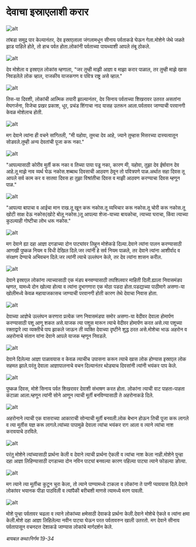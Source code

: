 # देवाचा इस्राएलाशी करार

![alt](https://cdn.door43.org/obs/jpg/360px/obs-en-13-01.jpg)

तांबडा समुद्र पार केल्यानंतर, देव इस्राएलाला जंगलामधून सीनाय पर्वताकडे घेऊन गेला.मोशेने जेथे जळते झाड पाहिले होते, तो हाच पर्वत होता.लोकांनी पर्वताच्या पायथ्याशी आपले तंबू ठोकले.

![alt](https://cdn.door43.org/obs/jpg/360px/obs-en-13-02.jpg)

देव मोशेला व इस्राएल लोकांस म्हणाला, "जर तुम्ही माझी आज्ञा व माझा करार पाळाल, तर तुम्ही माझे खास निवडलेले लोक व्हाल, राजकीय याजकगण व पवित्र राष्ट्र असे व्हाल."

![alt](https://cdn.door43.org/obs/jpg/360px/obs-en-13-03.jpg)

तिस-या दिवशी, लोकांची आत्मिक तयारी झाल्यानंतर, देव सिनाय पर्वताच्या शिखरावर उतरत असतांना मेघगर्जना, विजेचा प्रखर प्रकाश, धूर, प्रचंड शिंगाचा नाद यासह उतरून आला.पर्वतावर जाण्याची परवानगी केवळ मोशेलाच होती.

![alt](https://cdn.door43.org/obs/jpg/360px/obs-en-13-04.jpg)

मग देवाने त्यांना ही वचने सांगितली, "मी यहोवा, तुमचा देव आहे, ज्याने तुम्हास मिसरच्या दास्यत्वातून सोडवले.तुम्ही अन्य देवतांची पूजा करू नका."

![alt](https://cdn.door43.org/obs/jpg/360px/obs-en-13-05.jpg)

"आपल्यासाठी कोरीव मुर्ती करू नका व तिच्या पाया पडू नका, कारण मी, यहोवा, तुझा देव ईर्षावान देव आहे.तू माझे नाव व्यर्थ घेऊ नकोस.शब्बाथ दिवसाची आठवण ठेवून तो पवित्रपणे पाळ.अर्थात सहा दिवस तू आपले सर्व काम कर व सातवा दिवस हा तुझा विश्रांतीचा दिवस व माझी आठवण करण्याचा दिवस म्हणून पाळ."

![alt](https://cdn.door43.org/obs/jpg/360px/obs-en-13-06.jpg)

"आपल्या बापाचा व आईचा मान राख.तू खून करू नकोस.तू व्यभिचार करू नकोस.तू चोरी करू नकोस.तू खोटी साक्ष देऊ नकोस(खोटे बोलू नकोस.)तू आपल्या शेजा-याच्या बायकोचा, त्याच्या घराचा, किंवा त्याच्या कुठल्याही गोष्टीचा लोभ धरू नकोस."

![alt](https://cdn.door43.org/obs/jpg/360px/obs-en-13-07.jpg)

मग देवाने ह्या दहा आज्ञा दगडाच्या दोन पाट्यांवर लिहून मोशेकडे दिल्या.देवाने त्यांना पालन करण्यासाठी आणखी पुष्कळ नियम व विधी देखिल दिले.जर त्यांनी हे सर्व नियम पाळले, तर देवाने त्यांना आशीर्वाद व संरक्षण देण्याचे अभिवचन दिले.जर त्यांनी त्याचे उल्लंघन केले, तर देव त्यांना शासन करील.

![alt](https://cdn.door43.org/obs/jpg/360px/obs-en-13-08.jpg)

देवाने इस्राएल लोकांना त्याच्यासाठी एक मंडप बनवण्यासाठी तपशिलवार माहिती दिली.ह्याला निवासमंडप म्हणत, यामध्ये दोन खोल्या होत्या व त्यांना दुभागणारा एक मोठा पडदा  होता.पडद्याच्या पाठीमागे असणा-या खोलीमध्ये केवळ महायाजकासच जाण्याची परवानगी होती कारण तेथे देवाचा निवास होता.

![alt](https://cdn.door43.org/obs/jpg/360px/obs-en-13-09.jpg)

देवाच्या आज्ञेचे उल्लंघन करणारा प्रत्येक जण निवासमंडपा समोर असणा-या वेदीवर देवाला होमार्पण करण्यासाठी पशू आणू शकत असे.याजक त्या पशूस मारून त्याचे वेदीवर होमार्पण करत असे.त्या पशूच्या रक्ताद्वारे त्या व्यक्तीचे पाप झाकले जाऊन ती व्यक्ति देवाच्या दृष्टीने शुद्ध ठरत असे.मोशेचा भाऊ अहरोन व अहरोनाचे संतान यांना देवाने आपले याजक म्हणून निवडले.

![alt](https://cdn.door43.org/obs/jpg/360px/obs-en-13-10.jpg)

देवाने दिलेल्या आज्ञा पाळावयास व केवळ त्याचीच उपासना करून त्याचे खास लोक होण्यास इस्राएल लोक सहमत झाले.परंतु देवाला आज्ञापालनाचे वचन दिल्यानंतर थोड्याच दिवसांनी त्यांनी भयंकर पाप केले.

![alt](https://cdn.door43.org/obs/jpg/360px/obs-en-13-11.jpg)

पुष्कळ दिवस, मोशे सिनाय पर्वत शिखरावर  देवाशी संभाषण करत होता. लोकांना त्याची वाट पाहता-पाहता कंटाळा आला.म्हणून त्यांनी सोने आणून त्याची मूर्ती बनविण्यासाठी ते अहरोनाकडे दिले.

![alt](https://cdn.door43.org/obs/jpg/360px/obs-en-13-12.jpg)

अहरोनाने त्याची एक वासराच्या आकाराची सोन्याची मूर्ती बनवली.लोक बेभान होऊन तिची पूजा करू लागले व त्या मूर्तीस यज्ञ करू लागले.त्यांच्या पापामुळे  देवाला त्यांचा भयंकर राग आला व त्याने त्यांचा नाश करावयाचे ठरविले.

![alt](https://cdn.door43.org/obs/jpg/360px/obs-en-13-13.jpg)

परंतु मोशेने त्यांच्यासाठी प्रार्थना केली व देवाने त्याची प्रार्थना ऐकली व त्यांचा नाश केला नाही.मोशेने पुन्हा दहा आज्ञा लिहिण्यासाठी दगडाच्या दोन नविन पाट्यां बनवल्या कारण पहिल्या पाट्या त्याने फोडल्या ङोत्या.

![alt](https://cdn.door43.org/obs/jpg/360px/obs-en-13-14.jpg)

मग त्याने त्या मूर्तीचा कुटून चुरा केला, तो त्याने पाण्यामध्ये टाकला व लोकांना  ते पाणी प्यावयास दिले.देवाने लोकांवर भयानक पीडा पाठविली व त्यांपैकी बरीचशी माणसे त्यामध्ये मरण पावली.

![alt](https://cdn.door43.org/obs/jpg/360px/obs-en-13-15.jpg)

मोशे पुन्हा पर्वतावर चढला व त्याने लोकांच्या क्षमेसाठी देवाकडे प्रार्थना केली.देवाने मोशेचे ऐकले व त्यांना क्षमा केली.मोशे दहा आज्ञा लिहिलेल्या नवीन पाट्या घेऊन परत पर्वतावरुन खाली उतरतो. मग देवाने सीनाय पर्वतापासून वचनदत्त देशाकडे जाण्यास लोकांचे मार्गदर्शन केले.

_बायबल कथाःनिर्गम 19-34_